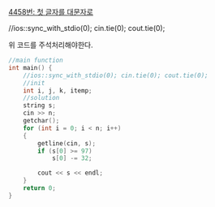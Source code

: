 [4458번: 첫 글자를 대문자로](https://www.acmicpc.net/problem/4458)

//ios::sync_with_stdio(0); cin.tie(0); cout.tie(0); 

위 코드를 주석처리해야한다.

```cpp
//main function
int main() {
	//ios::sync_with_stdio(0); cin.tie(0); cout.tie(0);
	//init
	int i, j, k, itemp;
	//solution
	string s;
	cin >> n;
	getchar();
	for (int i = 0; i < n; i++)
	{
		getline(cin, s);
		if (s[0] >= 97)
			s[0] -= 32;

		cout << s << endl;
	}
	return 0;
}
```
